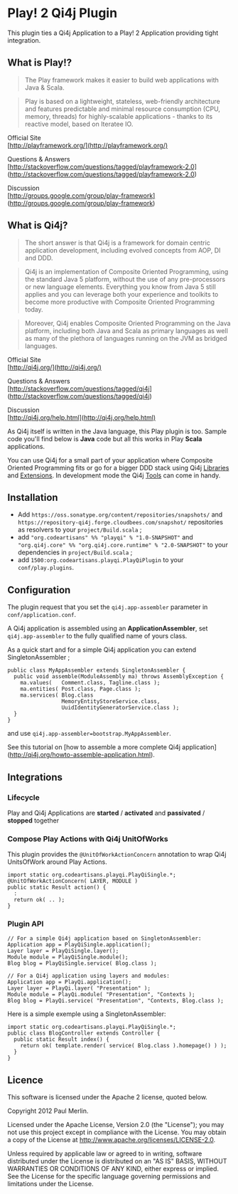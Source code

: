 # Play! 2 Qi4j Plugin

This plugin ties a Qi4j Application to a Play! 2 Application providing tight
integration.

## What is Play!?

> The Play framework makes it easier to build web applications with Java &
> Scala.

> Play is based on a lightweight, stateless, web-friendly architecture and
> features predictable and minimal resource consumption (CPU, memory, threads)
> for highly-scalable applications - thanks to its reactive model, based on
> Iteratee IO.

Official Site  
[http://playframework.org/](http://playframework.org/)

Questions & Answers  
[http://stackoverflow.com/questions/tagged/playframework-2.0]
(http://stackoverflow.com/questions/tagged/playframework-2.0)

Discussion  
[http://groups.google.com/group/play-framework]
(http://groups.google.com/group/play-framework)

## What is Qi4j?

> The short answer is that Qi4j is a framework for domain centric application
> development, including evolved concepts from AOP, DI and DDD.

> Qi4j is an implementation of Composite Oriented Programming, using the
> standard Java 5 platform, without the use of any pre-processors or new
> language elements. Everything you know from Java 5 still applies and you can
> leverage both your experience and toolkits to become more productive with
> Composite Oriented Programming today.

> Moreover, Qi4j enables Composite Oriented Programming on the Java platform,
> including both Java and Scala as primary languages as well as many of the
> plethora of languages running on the JVM as bridged languages.

Official Site  
[http://qi4j.org/](http://qi4j.org/)

Questions & Answers  
[http://stackoverflow.com/questions/tagged/qi4j]
(http://stackoverflow.com/questions/tagged/qi4j)

Discussion  
[http://qi4j.org/help.html](http://qi4j.org/help.html)

As Qi4j itself is written in the Java language, this Play plugin is too.
Sample code you'll find below is __Java__ code but all this works in Play
__Scala__ applications.

You can use Qi4j for a small part of your application where Composite Oriented
Programming fits or go for a bigger DDD stack using Qi4j
[Libraries](http://qi4j.org/libraries.html) and
[Extensions](http://qi4j.org/extensions.html). In development mode the Qi4j
[Tools](http://qi4j.org/tools.html) can come in handy.

## Installation

* Add ````https://oss.sonatype.org/content/repositories/snapshots/```` and ````https://repository-qi4j.forge.cloudbees.com/snapshot/```` repositories as resolvers to your ````project/Build.scala```` ;
* add ````"org.codeartisans" %% "playqi" % "1.0-SNAPSHOT"```` and ````"org.qi4j.core" %% "org.qi4j.core.runtime" % "2.0-SNAPSHOT"```` to your dependencies in ````project/Build.scala```` ;
* add ````1500:org.codeartisans.playqi.PlayQiPlugin```` to your  ````conf/play.plugins````.

## Configuration

The plugin request that you set the ````qi4j.app-assembler```` parameter in ````conf/application.conf````. 

A Qi4j application is assembled using an __ApplicationAssembler__, set
````qi4j.app-assembler```` to the fully qualified name of yours class.

As a quick start and for a simple Qi4j application you can extend
SingletonAssembler ;

    public class MyAppAssembler extends SingletonAssembler {
      public void assemble(ModuleAssembly ma) throws AssemblyException {
        ma.values(   Comment.class, Tagline.class );
        ma.entities( Post.class, Page.class );
        ma.services( Blog.class
                     MemoryEntityStoreService.class, 
                     UuidIdentityGeneratorService.class );
      }
    }

and use ````qi4j.app-assembler=bootstrap.MyAppAssembler````.

See this tutorial on [how to assemble a more complete Qi4j application]
(http://qi4j.org/howto-assemble-application.html).

## Integrations

### Lifecycle

Play and Qi4j Applications are __started__ / __activated__ and __passivated__
/ __stopped__ together

### Compose Play Actions with Qi4j UnitOfWorks

This plugin provides the ````@UnitOfWorkActionConcern```` annotation to wrap Qi4j
UnitsOfWork around Play Actions.

    import static org.codeartisans.playqi.PlayQiSingle.*;
    @UnitOfWorkActionConcern( LAYER, MODULE )
    public static Result action() {
      :
      return ok( .. );
    }

### Plugin API

    // For a simple Qi4j application based on SingletonAssembler:
    Application app = PlayQiSingle.application();
    Layer layer = PlayQiSingle.layer();
    Module module = PlayQiSingle.module();
    Blog blog = PlayQiSingle.service( Blog.class );

    // For a Qi4j application using layers and modules:
    Application app = PlayQi.application();
    Layer layer = PlayQi.layer( "Presentation" );
    Module module = PlayQi.module( "Presentation", "Contexts );
    Blog blog = PlayQi.service( "Presentation", "Contexts, Blog.class );

Here is a simple exemple using a SingletonAssembler:

    import static org.codeartisans.playqi.PlayQiSingle.*;
    public class BlogController extends Controller {
      public static Result index() {
        return ok( template.render( service( Blog.class ).homepage() ) );
      }
    }


## Licence

This software is licensed under the Apache 2 license, quoted below.

Copyright 2012 Paul Merlin.

Licensed under the Apache License, Version 2.0 (the "License"); you may not use
this project except in compliance with the License. You may obtain a copy of
the License at http://www.apache.org/licenses/LICENSE-2.0.

Unless required by applicable law or agreed to in writing, software distributed
under the License is distributed on an "AS IS" BASIS, WITHOUT WARRANTIES OR
CONDITIONS OF ANY KIND, either express or implied. See the License for the
specific language governing permissions and limitations under the License.


